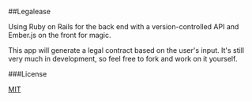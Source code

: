##Legalease

Using Ruby on Rails for the back end with a version-controlled API and Ember.js on the front for magic.

This app will generate a legal contract based on the user's input. It's still very much in development, so feel free to fork and work on it yourself.

###License

[MIT](http://elliotec.mit-license.org)
